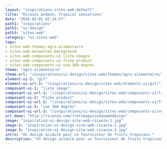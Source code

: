 ```yaml
---
layout: "inspirations-sites-web-default"
title: "Ricanza &ndash; Tropical sensations"
date: "2016-02-01 02:24:57"
path1: "inspirations"
path2: "ui-design"
path3: "sites-web"
category: "ui-sites-web"
tags:
- sites-web-themes-agro-alimentaire
- sites-web-animation-background
- sites-web-composants-ui-liste-images
- sites-web-composants-ui-fiche-produit
- sites-web-composants-ui-vue-360-degres
theme: "agro-alimentaire"
theme-url: "/inspirations/ui-design/sites-web/themes/agro-alimentaire/"
element-ui-2: "gif"
element-ui-url-2: "/inspirations/ui-design/sites-web/elements-ui/gif/"
composant-ui-1: "liste image"
composant-ui-url-1: "/inspirations/ui-design/sites-web/composants-ui/liste-images/"
composant-ui-2: "Fiche produit"
composant-ui-url-2: "/inspirations/ui-design/sites-web/composants-ui/fiche-produit/"
composant-ui-3: "vue 360 degres"
composant-ui-url-3: "/inspirations/ui-design/sites-web/composants-ui/vue-360-degres/"
url-demo: "http://ricanza.com/?ref=magazineduwebdesign"
image: "inspiration-ui-design-site-web-ricanza-1.jpg"
image-2: "inspiration-ui-design-site-web-ricanza-2.jpg"
image-3: "inspiration-ui-design-site-web-ricanza-3.jpg"
intro: "Un design acidulé pour ce fournisseur de fruits tropicaux."
description: "Un design acidulé pour ce fournisseur de fruits tropicaux."
---
```

